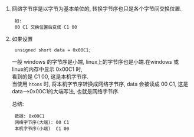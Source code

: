 1. 网络字节序是以字节为基本单位的, 转换字节序也只是各个字节间交换位置.

		如:
		00 C1 交换位置后变成 C1 00

2. 如果设置 

		unsigned short data = 0x00C1;

	一般 windows 的字节序是小端, linux上的字节序也是小端.在windows 或linux的内存中显示 0x00C1 时,  
	看到的是 C1 00, 这是本机字节序.  
	当使用 `htons` 时, 将本机字节序转换成网络字节序, data 会被读成 00 C1, 这是 data-->0x00C1的大端写法,
	也就是网络字节序.

	总结:

		数据: 0x00C1
		网络字节序(大端): 00 C1
		本机字节序(小端)  C1 00
		 